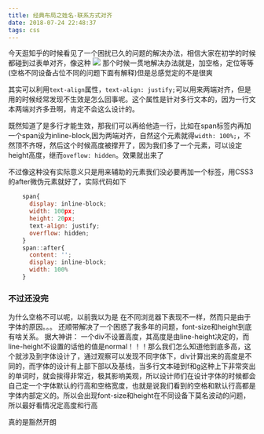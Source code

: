 ```yaml
---
title: 经典布局之姓名-联系方式对齐
date: 2018-07-24 22:48:37
tags: css
---
```


今天逛知乎的时候看见了一个困扰已久的问题的解决办法，相信大家在初学的时候都碰到过表单对齐，像这种
![](https://upload-images.jianshu.io/upload_images/11264410-49b429bfa9274346.png)
那个时候一贯地解决办法就是，加空格，定位等等(空格不同设备占位不同的问题下面有解释)但是总感觉定的不是很爽  
<!--more-->
其实可以利用`text-align`属性，`text-align: justify;`可以用来两端对齐，但是用的时候经常发现不生效是怎么回事呢。这个属性是针对多行文本的，因为一行文本两端对齐多丑啊，肯定不会这么设计的。  

既然知道了是多行才能生效，那我们可以再给他造一行，比如在span标签内再加一个span设为inline-block,因为两端对齐，自然这个元素就得`width: 100%;`，不然顶不齐呀，然后这个时候高度被撑开了，因为我们多了一个元素，可以设定height高度，继而`oveflow: hidden`。效果就出来了

不过像这种没有实际意义只是用来辅助的元素我们没必要再加一个标签，用CSS3的after微伪元素就好了，实际代码如下
```javascript
    span{
      display: inline-block;
      width: 100px;
      height: 20px;
      text-align: justify;
      overflow: hidden;
    }
    span::after{
      content: '';
      display: inline-block;
      width: 100%
    }
```

### 不过还没完
为什么空格不可以呢，以前我以为是&nbsp;在不同浏览器下表现不一样，然而只是由于字体的原因。。。
还顺带解决了一个困惑了我多年的问题，font-size和height到底有啥关系。
据大神讲：
	一个div不设置高度，其高度是由line-height决定的，而line-height不设置的话他的值是normal！！！那么我们怎么知道他到底多高，这个就涉及到字体设计了，通过观察可以发现不同字体下，div计算出来的高度是不同的，而字体的设计有上部下部以及基线，当多行文本碰到f和g这种上下非常突出的单词时，就会挨得非常近，极其影响美观，所以设计师们在设计字体的时候都会自己定一个字体默认的行高和空格宽度，也就是说我们看到的空格和默认行高都是字体内部定义的。所以会出现font-size和height在不同设备下莫名波动的问题，所以最好看情况定高度和行高

真的是豁然开朗
